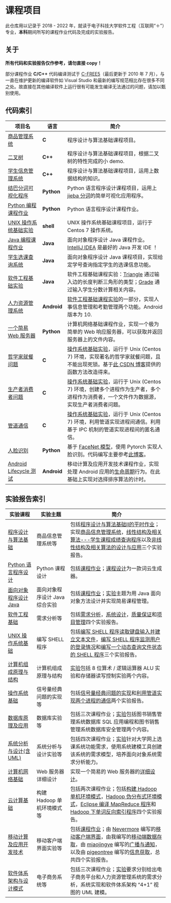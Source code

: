 # 课程项目

此仓库用以记录于 2018 - 2022 年，就读于电子科技大学软件工程（互联网“＋”）专业，**本科**期间所写的课程作业代码及完成的实验报告。

## 关于

**所有代码和实验报告仅作参考，请勿直接 copy！**

部分课程作业 **C/C++** 代码编译测试于 [C-FREE5](http://www.programarts.com/cfree_ch/)（最后更新于 2010 年 7 月），与一直在维护更新的编译软件如 Visual Studio 和最新的编写规范相比存在很多不同之处。故直接在其他编译软件上运行很有可能发生编译无法通过的问题，请加以甄别使用。

## 代码索引

项目名|语言|简介
---|---|---
[商品管理系统](./c-GoodsManageSys)|**C**|程序设计与算法基础课程项目。
[二叉树](./cpp-BinaryTree)|**C++**|程序设计与算法基础课程项目，根据二叉树的特性完成的小 demo.
[学生信息管理系统](./cpp-StudentsManageSys)|**C++**|程序设计与算法基础课程项目，运用上数据结构的知识。
[结巴分词可视化程序](./python-jieba-WordsCloudMaker)|**Python**|Python 语言程序设计课程项目，运用上 [jieba 分词](https://github.com/fxsjy/jieba)的简单可视化应用程序。
[Python 编程课程作业](./python-Coursework)|**Python** |Python 语言程序设计课程作业。
[UNIX 操作系统基础实验](./shell-SimpleExperiment)|**shell**|UNIX 操作系统基础课程项目，运行于 Centos 7 操作系统。
[Java 编程课程作业](./java-Coursework)|**Java**|面向对象程序设计 Java 课程作业。[IntelliJ IDEA](https://www.jetbrains.com/idea/) 是最好的 Java 开发 IDE ！
[学生选课查询系统](./java-StudentsQuerySys)|**Java**|面向对象程序设计 Java 课程项目，实现给定学号查询指定学生的选课信息功能。
[软件工程基础实验](./java-SoftwareEngineering)|**Java**|软件工程基础课程实验：[Triangle](./java-SoftwareEngineering/Triangle.java) 通过输入边的长度判断三角形的类型；[Grade](./java-SoftwareEngineering/Grade.java) 通过输入学生分数计算相关内容。
[人力资源管理系统](./java-SoftwareEngineering/HrManagerSys)|**Android**|[软件工程基础课程实验](./java-SoftwareEngineering)的一部分，实现人事信息管理和考勤管理两个功能。Android 版本为 10.
[一个简易 Web 服务器](./python-TCPServer)|**Python**|计算机网络基础课程作业，实现一个极为简单的 Web 响应服务器，可以获取并返回服务器上的文件内容。
[哲学家就餐问题](./c-OperatingSystemBasics/philosopher.c)|**C**|[操作系统基础实验](./c-OperatingSystemBasics)，运行于 Unix (Centos 7) 环境，实现著名的哲学家就餐问题，且不能出现死锁。基于[此 CSDN 博客](https://blog.csdn.net/thelostlamb/article/details/80741319)提供的函数方法改造得来。
[生产者消费者问题](./c-OperatingSystemBasics/producer-consumer.c)|**C**|[操作系统基础实验](./c-OperatingSystemBasics)，运行于 Unix (Centos 7) 环境，创建多个进程作为生产者，多个进程作为消费者，一个文件作为数据源，实现生产者消费者问题。
[管道通信](./c-OperatingSystemBasics/pipe.c)|**C**|[操作系统基础实验](./c-OperatingSystemBasics)，运行于 Unix (Centos 7) 环境，利用管道实现进程间通信。利用基于 IPC 机制的管道实现进程间的匿名通信。
[人脸识别](./python-FaceRecognition)|**Python**|基于 [FaceNet 模型](https://arxiv.org/pdf/1503.03832)，使用 Pytorch 实现人脸识别。代码编写主要参考[此博客](https://www.cnblogs.com/muyisun/p/13338098.html)。
[Android Lifecycle 测试](./android-LifecycleTest)|**Android**|移动计算及应用开发技术课程作业，实现处理 Android 应用的[生命周期](https://developer.android.com/guide/components/activities/activity-lifecycle)行为。在此基础上实现对选择排序算法的计时。

## 实验报告索引

实验课程|实验主题|简介
---|---|---
[程序设计与算法基础](./pdf-程序设计与算法基础)|商品信息管理系统等|包括[程序设计与算法基础Ⅱ的平时作业](./pdf-程序设计与算法基础/程序设计与算法基础Ⅱ_作业.pdf)；实现[商品信息管理系统](./pdf-程序设计与算法基础/程序设计与算法基础Ⅰ_实验_实验报告.pdf)，[线性结构及相关算法---学生课程成绩查询程序](./pdf-程序设计与算法基础/程序设计与算法基础Ⅱ_实验%201_实验报告.pdf)以及[非线性结构及相关算法的设计与应用](./pdf-程序设计与算法基础/程序设计与算法基础Ⅱ_实验%202_实验报告.pdf)三个实验报告。
[Python 语言程序设计](./pdf-Python%20语言程序设计)|Python 课程设计|包括[课程作业](./pdf-Python%20语言程序设计/《Python%20语言程序设计》平时作业.pdf)；[课程设计](./pdf-Python%20语言程序设计/《Python%20语言程序设计》期末课程设计.pdf)为一款词云生成器。
[面向对象程序设计 Java](./pdf-面向对象程序设计%20Java)|面向对象程序设计 Java 综合实验|包括[课程作业](./pdf-面向对象程序设计%20Java/Java_平时作业.pdf)；[实验](./pdf-面向对象程序设计%20Java/Java_实验.pdf)主题为用 Java 面向对象方法设计并实现简易课程管理。
[软件工程基础](./pdf-软件工程基础)|需求分析等|包括[需求分析](./pdf-软件工程基础/实验%201.pdf)，[系统设计](./pdf-软件工程基础/实验%202.pdf)，[质量保证](./pdf-软件工程基础/实验%203.pdf)和[项目管理](./pdf-软件工程基础/实验%204.pdf)四个实验报告。
[UNIX 操作系统基础](./pdf-UNIX%20操作系统基础)|编写 SHELL 程序|包括[编写 SHELL 程序读取键盘输入并建立文本文件](./pdf-UNIX%20操作系统基础/实验1%20-%20文本建立与键盘输入.pdf)，[编写 SHELL 程序监测用户的登录情况](./pdf-UNIX%20操作系统基础/实验2%20-%20用户登录监测.pdf)和[编写一个动态查询文件状态的 SHELL 程序](./pdf-UNIX%20操作系统基础/实验3%20-%20文件状态查询.pdf)三个实验报告。
[计算机组成原理与结构](./pdf-计算机组成原理与结构)|计算机组成原理与结构|[实验](./pdf-计算机组成原理与结构/计算机组成原理与结构实验报告.pdf)包括 8 位算术 / 逻辑运算器 ALU 实验和存储器读写控制实验两个内容。
[操作系统基础](./pdf-操作系统基础)|信号量经典问题的实现等|包括[信号量经典问题的实现](./pdf-操作系统基础/实验1%20-%20信号量经典问题的实现.pdf)和[利用管道实现两个进程的通信](./pdf-操作系统基础/实验2%20-%20利用管道实现两个进程的通信.pdf)两个实验报告。
[数据库原理及应用](./pdf-数据库原理及应用)|数据库实验等|包括三次课程作业；[实验](./pdf-数据库原理及应用/实验.pdf)包括图书销售管理系统数据库 SQL 应用编程和图书销售管理系统数据库安全管理两个内容。
[系统分析与设计(含UML)](./pdf-系统分析与设计(含UML))|系统分析与设计实验等|包括四次课程作业；[实验](./pdf-系统分析与设计(含UML)/2019-2020-2《系统分析与设计(含UML)》实验报告.pdf)针对大学网上选课系统功能需求，使用系统建模工具创建该系统的需求模型，培养面向对象系统需求分析能力。
[计算机网络基础](./pdf-计算机网络基础)|Web 服务器详细设计|实现一个简易的 Web 服务器的[详细设计](pdf-计算机网络基础/Web%20服务器详细设计.pdf)。
[云计算基础](./pdf-云计算基础)|构建 Hadoop 单机环境模式等|包括两次课程作业；包括[构建 Hadoop 单机环境模式](./pdf-云计算基础/实验1%20-%20构建%20Hadoop%20单机环境模式.pdf)，[Hadoop 伪分布式环境模式](./pdf-云计算基础/实验2%20-%20Hadoop%20伪分布式环境模式.pdf)，[Eclipse 编译 MapReduce 程序](./pdf-云计算基础/实验3%20-%20Eclipse%20编译%20MapReduce%20程序.pdf)和 [Hadoop 下单词反向索引程序](./pdf-云计算基础/实验4%20-%20Hadoop%20下单词反向索引程序.pdf)四个实验报告。
[移动计算及应用开发技术](./pdf-移动计算及应用开发技术)|移动客户端界面实验等|包括[课程作业](./pdf-移动计算及应用开发技术/移动计算及应用开发技术作业.pdf)；由 [Nevermore](https://github.com/DesNevermore) 编写的[移动客户端界面](./pdf-移动计算及应用开发技术/实验%201%20-%20移动客户端界面.pdf)，由我编写的[移动端数据存取](./pdf-移动计算及应用开发技术/实验%202%20-%20移动端数据存取.pdf)，由 [miaojingye](https://github.com/miaojingye) 编写的[广播与通知](./pdf-移动计算及应用开发技术/实验%203%20-%20广播与通知.pdf)，以及由 [pigeontree](https://github.com/pigeontree) 编写的[信息获取](./pdf-移动计算及应用开发技术/实验%204%20-%20信息获取.pdf)，总共四个实验报告。
[软件体系架构与设计模式](./pdf-软件体系架构与设计模式)|电子商务系统等|包括三次课程作业；[实验](./pdf-软件体系架构与设计模式/软件体系架构与设计模式实验.pdf)要求分别给出电子商务平台和人力资源管理系统的需求分析，系统实现和软件体系架构 “4+1” 视图的 UML 建模。
